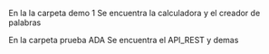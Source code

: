 En la la carpeta demo 1
  Se encuentra la calculadora y el creador de palabras

En la carpeta prueba ADA
  Se encuentra el API_REST y demas
